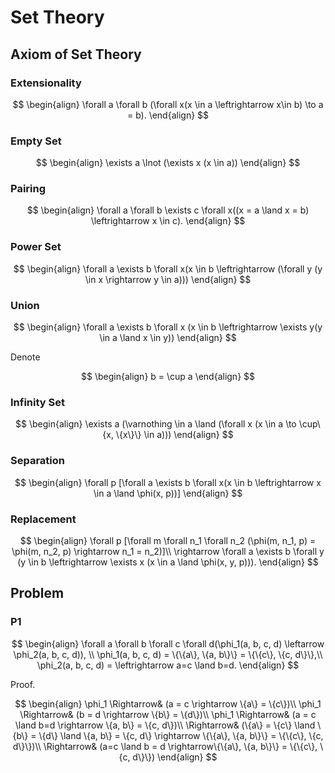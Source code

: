 # Set Theory

## Axiom of Set Theory

### Extensionality

$$
\begin{align}
\forall a \forall b (\forall x(x \in a \leftrightarrow x\in b) \to a = b).
\end{align}
$$

### Empty Set

$$
\begin{align}
\exists a \lnot (\exists x (x \in a))
\end{align}
$$

### Pairing

$$
\begin{align}
\forall a \forall b \exists c \forall x((x = a \land x = b) \leftrightarrow x \in c).
\end{align}
$$

### Power Set

$$
\begin{align}
\forall a \exists b \forall x(x \in b \leftrightarrow (\forall y (y \in x \rightarrow y \in a)))
\end{align}
$$

### Union

$$
\begin{align}
\forall a \exists b \forall x (x \in b \leftrightarrow \exists y(y \in a \land x \in y))
\end{align}
$$

Denote

$$
\begin{align}
b = \cup a
\end{align}
$$

### Infinity Set

$$
\begin{align}
\exists a (\varnothing \in a \land (\forall x (x \in a \to \cup\{x, \{x\}\} \in a)))
\end{align}
$$

### Separation

$$
\begin{align}
\forall p [\forall a \exists b \forall x(x \in b \leftrightarrow x \in a \land \phi(x, p))]
\end{align}
$$

### Replacement

$$
\begin{align}
\forall p
    [\forall m \forall n_1 \forall n_2
    (\phi(m, n_1, p) = \phi(m, n_2, p) \rightarrow n_1 = n_2)]\\
    \rightarrow \forall a \exists b \forall y (y \in b \leftrightarrow \exists x (x \in a \land \phi(x, y, p))).
\end{align}
$$

## Problem

### P1

$$
\begin{align}
\forall a \forall b \forall c \forall d(\phi_1(a, b, c, d) \leftarrow \phi_2(a, b, c, d)), \\
\phi_1(a, b, c, d) = \{\{a\}, \{a, b\}\} = \{\{c\}, \{c, d\}\},\\
\phi_2(a, b, c, d) = \leftrightarrow a=c \land b=d.
\end{align}
$$

Proof.

$$
\begin{align}
\phi_1 \Rightarrow& (a = c \rightarrow \{a\} = \{c\})\\
\phi_1 \Rightarrow& (b = d \rightarrow \{b\} = \{d\})\\
\phi_1 \Rightarrow& (a = c \land b=d \rightarrow \{a, b\} = \{c, d\})\\
\Rightarrow& (\{a\} = \{c\} \land \{b\} = \{d\} \land \{a, b\} = \{c, d\} \rightarrow \{\{a\}, \{a, b\}\} = \{\{c\}, \{c, d\}\})\\
\Rightarrow& (a=c \land b = d \rightarrow\{\{a\}, \{a, b\}\} = \{\{c\}, \{c, d\}\})
\end{align}
$$
